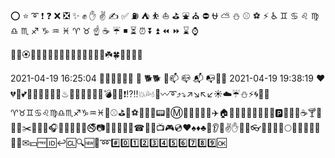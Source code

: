 ⭕ ⭐ ➰ ❗ ❓ ❌ ❎ ✨ ✊ ✋ ✌ ✍ ✅ ⛽ ⛺ ⛹ ⛵ ⛳ ⛲ ⛪ ⛔ ⛎ ⛅ ⛄ ⚾ ⚽ ⚡ ♿ ♊ ♋ ♌ ♍ ♎ ♏ ♐ ♑ ♒ ♓ ♈ ♉ 
☝ ☕ ☔ ◾ ⏳ ⏰ ⏬ ⏫ ⏪ ⏩ ⌛ ⌚

🌸💮🏵️🌹🥀🌺🌻🌼🌷🌱🌲🌳🌴🌵🌾🌿☘️🍀🍁🍂🍃🍄

2021-04-19 16:25:04
🎱🌠🔥🌈🐞🐞
🐶 🐕🐕 🐩📫 📪 📬 📭🗼🈯
2021-04-19 19:38:19
❤💔💓💕😃😖😞😵😠🎵♨💠💋✨💡💢👊💣🎶💤❗⁉‼💥💦💧💨〰️➰⤴⤵↗↘↖↙☀️☁️☔️⛄⚡️🌀🌁🌂♈️♉️♊️♋️♌️♍️♎️♏️♐️♑️♒️♓️🎽⚾️⛳🎾⚽️🎿🏀🏁📟🚃Ⓜ🚄🚗🚙🚌🚢✈️🏠🏢🏣🏥🏦🏧🏨🏪⛽🅿🚥🚻🍴☕🍸🍺🍔👠✂️🎤🎥🎠🎧🎨🎩🎪🎫🚬🚭📷👜📖🎀🎁🎂☎︎📱📝📺🎮💿♥♠♦♣👀👂✊✌️✋👣👟👓🌑🌔🌓🌙🌕🐶🐱⛵🎄📲📩📠✉︎💴🆓🆔↩🆑🔍🆕🚩➿#️⃣0️⃣1️⃣2️⃣3️⃣4️⃣5️⃣6️⃣7️⃣8️⃣9️⃣🆗